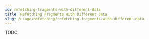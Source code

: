 ```yaml
---
id: refetching-fragments-with-different-data
title: Refetching Fragments With Different Data
slug: /usage/refetching/refetching-fragments-with-different-data
---
```

TODO
